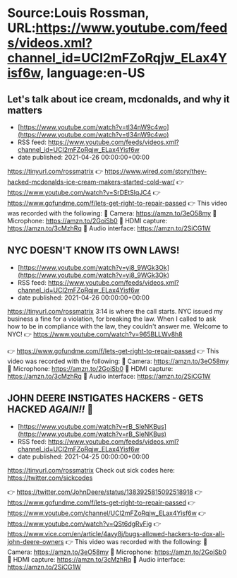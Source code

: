 # Source:Louis Rossman, URL:https://www.youtube.com/feeds/videos.xml?channel_id=UCl2mFZoRqjw_ELax4Yisf6w, language:en-US

## Let's talk about ice cream, mcdonalds, and why it matters
 - [https://www.youtube.com/watch?v=tl34nW9c4wo](https://www.youtube.com/watch?v=tl34nW9c4wo)
 - RSS feed: https://www.youtube.com/feeds/videos.xml?channel_id=UCl2mFZoRqjw_ELax4Yisf6w
 - date published: 2021-04-26 00:00:00+00:00

https://tinyurl.com/rossmatrix
👉 https://www.wired.com/story/they-hacked-mcdonalds-ice-cream-makers-started-cold-war/
👉 https://www.youtube.com/watch?v=SrDEtSlqJC4
👉 https://www.gofundme.com/f/lets-get-right-to-repair-passed
👉 This video was recorded with the following:
🔵 Camera: https://amzn.to/3eO58my
🔵 Microphone: https://amzn.to/2GoiSb0
🔵 HDMI capture: https://amzn.to/3cMzhRq
🔵 Audio interface: https://amzn.to/2SiCG1W

## NYC DOESN'T KNOW ITS OWN LAWS!
 - [https://www.youtube.com/watch?v=yi8_9WGk3Ok](https://www.youtube.com/watch?v=yi8_9WGk3Ok)
 - RSS feed: https://www.youtube.com/feeds/videos.xml?channel_id=UCl2mFZoRqjw_ELax4Yisf6w
 - date published: 2021-04-26 00:00:00+00:00

https://tinyurl.com/rossmatrix
3:14 is where the call starts. NYC issued my business a fine for a violation, for breaking the law. When I called to ask how to be in compliance with the law, they couldn't answer me. Welcome to NYC!
👉 https://www.youtube.com/watch?v=965BLLWv8h8

👉 https://www.gofundme.com/f/lets-get-right-to-repair-passed
👉 This video was recorded with the following:
🔵 Camera: https://amzn.to/3eO58my
🔵 Microphone: https://amzn.to/2GoiSb0
🔵 HDMI capture: https://amzn.to/3cMzhRq
🔵 Audio interface: https://amzn.to/2SiCG1W

## JOHN DEERE INSTIGATES HACKERS - GETS HACKED *AGAIN!!* 🤣
 - [https://www.youtube.com/watch?v=rB_SleNKBus](https://www.youtube.com/watch?v=rB_SleNKBus)
 - RSS feed: https://www.youtube.com/feeds/videos.xml?channel_id=UCl2mFZoRqjw_ELax4Yisf6w
 - date published: 2021-04-25 00:00:00+00:00

https://tinyurl.com/rossmatrix
Check out sick codes here: https://twitter.com/sickcodes

👉 https://twitter.com/JohnDeere/status/1383925815092518918
👉 https://www.gofundme.com/f/lets-get-right-to-repair-passed
👉 https://www.youtube.com/channel/UCl2mFZoRqjw_ELax4Yisf6w
👉 https://www.youtube.com/watch?v=QSt6dgRvFig
👉 https://www.vice.com/en/article/4avy8j/bugs-allowed-hackers-to-dox-all-john-deere-owners
👉 This video was recorded with the following:
🔵 Camera: https://amzn.to/3eO58my
🔵 Microphone: https://amzn.to/2GoiSb0
🔵 HDMI capture: https://amzn.to/3cMzhRq
🔵 Audio interface: https://amzn.to/2SiCG1W

